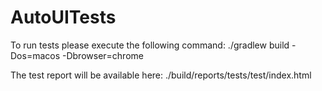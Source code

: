 # AutoUITests
To run tests please execute the following command: ./gradlew build -Dos=macos -Dbrowser=chrome

The test report will be available here: ./build/reports/tests/test/index.html
